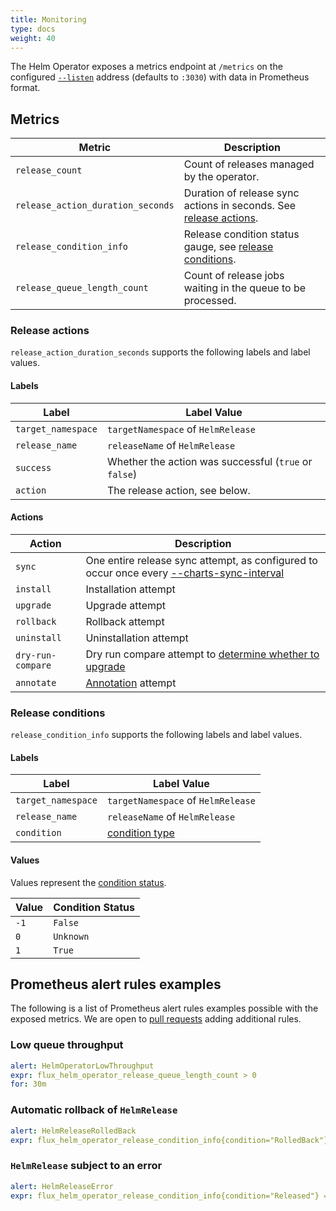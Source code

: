```yaml
---
title: Monitoring
type: docs
weight: 40
---
```


The Helm Operator exposes a metrics endpoint at `/metrics`  on the configured
[`--listen`](operator.md#general-flags) address (defaults to `:3030`) with data
in Prometheus format.

## Metrics

| Metric | Description
|--------|---
| `release_count` | Count of releases managed by the operator. |
| `release_action_duration_seconds` | Duration of release sync actions in seconds. See [release actions](#release-actions). |
| `release_condition_info` | Release condition status gauge, see [release conditions](#release-conditions).
| `release_queue_length_count` | Count of release jobs waiting in the queue to be processed. |

### Release actions

`release_action_duration_seconds` supports the following labels and label values.

#### Labels

| Label              | Label Value |
|--------------------|---
| `target_namespace` | `targetNamespace` of `HelmRelease`
| `release_name`     | `releaseName` of `HelmRelease`
| `success`          | Whether the action was successful (`true` or `false`)
| `action`           | The release action, see below.

#### Actions

| Action            | Description
|-------------------|---
| `sync`            | One entire release sync attempt, as configured to occur once every [--charts-sync-interval](operator.md#reconciliation-configuration)
| `install`         | Installation attempt
| `upgrade`         | Upgrade attempt
| `rollback`        | Rollback attempt
| `uninstall`       | Uninstallation attempt
| `dry-run-compare` | Dry run compare attempt to [determine whether to upgrade](../helmrelease-guide/reconciliation-and-upgrades.md#what-triggers-an-upgrade)
| `annotate`        | [Annotation](../helmrelease-guide/reconciliation-and-upgrades.md#the-antecedent-annotation) attempt

### Release conditions

`release_condition_info` supports the following labels and label values.

#### Labels

| Label              | Label Value |
|--------------------|---
| `target_namespace` | `targetNamespace` of `HelmRelease`
| `release_name`     | `releaseName` of `HelmRelease`
| `condition`        | [condition type](helmrelease-custom-resource.md#helm.fluxcd.io/v1.HelmReleaseConditionType)

#### Values

Values represent the [condition status](helmrelease-custom-resource.md#helm.fluxcd.io/v1.ConditionStatus).

| Value | Condition Status |
|-------|---
| `-1`  | `False`
| `0`   | `Unknown`
| `1`   | `True`

## Prometheus alert rules examples

The following is a list of Prometheus alert rules examples possible
with the exposed metrics. We are open to [pull requests](
https://github.com/fluxcd/helm-operator/pulls) adding additional rules.

### Low queue throughput

```yaml
alert: HelmOperatorLowThroughput
expr: flux_helm_operator_release_queue_length_count > 0
for: 30m
```

### Automatic rollback of `HelmRelease`

```yaml
alert: HelmReleaseRolledBack
expr: flux_helm_operator_release_condition_info{condition="RolledBack"} == 1
```

### `HelmRelease` subject to an error

```yaml
alert: HelmReleaseError
expr: flux_helm_operator_release_condition_info{condition="Released"} == -1
```
